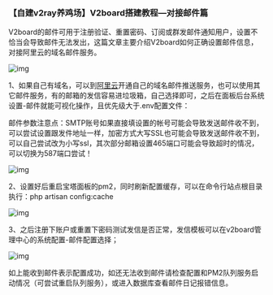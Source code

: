 ### 【自建v2ray养鸡场】V2board搭建教程—对接邮件篇

V2board的邮件可用于注册验证、重置密码、订阅或群发邮件通知用户，设置不恰当会导致邮件无法发出，这篇文章主要介绍V2board如何正确设置邮件信息，对接阿里云的域名邮件服务。

![img](https://gitee.com/muzihuaner/huangeimages/raw/master/v2boardyj.png)

1、如果自己有域名，可以到[阿里云](https://www.aliyun.com/?source=5176.11533457&userCode=w9ksrgbo&type=copy)开通自己的域名邮件推送服务，也可以使用其它邮件服务，有的邮箱的发信容易进垃圾箱，自己选择即可，之后在面板后台系统设置-邮件就能可视化操作，且优先级大于.env配置文件：

邮件参数注意点：SMTP账号如果直接填设置的帐号可能会导致发送邮件收不到，可以尝试设置跟发件地址一样，加密方式大写SSL也可能会导致发送邮件收不到，可以自己尝试改为小写ssl，其次部分邮箱设置465端口可能会导致超时的情况，可以切换为587端口尝试！

![img](https://gitee.com/muzihuaner/huangeimages/raw/master/image.png)

2、设置好后重启宝塔面板的pm2，同时刷新配置缓存，可以在命令行站点根目录执行：php artisan config:cache

![img](https://gitee.com/muzihuaner/huangeimages/raw/master/image-1.png)

3、之后注册下账户或重置下密码测试发信是否正常，发信模板可以在v2board管理中心的系统配置-邮件配置选择；

![img](https://gitee.com/muzihuaner/huangeimages/raw/master/%E5%9B%BE%E7%89%87-21.png)

如上能收到邮件表示配置成功，如还无法收到邮件请检查配置和PM2队列服务启动情况（可尝试重启队列服务），或进入数据库查看邮件日记报错信息。